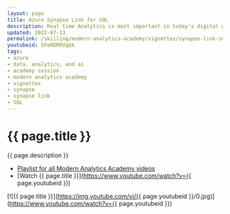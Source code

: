 ```yaml
---
layout: page
title: Azure Synapse Link for SQL
description: Real time Analytics is most important in today's digital world and thats where synapse link for SQL come into picture. In this session , we will learn how Synapse link for SQL helps to run near real time analytics on your transcational data.
updated: 2022-07-13
permalink: /skilling/modern-analytics-academy/vignettes/synapse-link-sql
youtubeid: 5FeHDRRVqbk
tags: 
- azure
- data, analytics, and ai
- academy session
- modern analytics academy
- vignettes
- synapse
- synapse link
- SQL
---
```


# {{ page.title }}

{{ page.description }}

* [Playlist for all Modern Analytics Academy videos](https://www.youtube.com/playlist?list=PLz7jPMmpNrjm35mPO6KcOeNdMEMSYKXfj)
* [Watch {{ page.title }}](https://www.youtube.com/watch?v={{ page.youtubeid }})

[![{{ page.title }}](https://img.youtube.com/vi/{{ page.youtubeid }}/0.jpg)](https://www.youtube.com/watch?v={{ page.youtubeid }})
